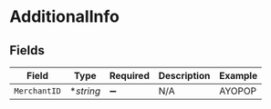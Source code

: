 # AdditionalInfo


## Fields

| Field              | Type               | Required           | Description        | Example            |
| ------------------ | ------------------ | ------------------ | ------------------ | ------------------ |
| `MerchantID`       | **string*          | :heavy_minus_sign: | N/A                | AYOPOP             |